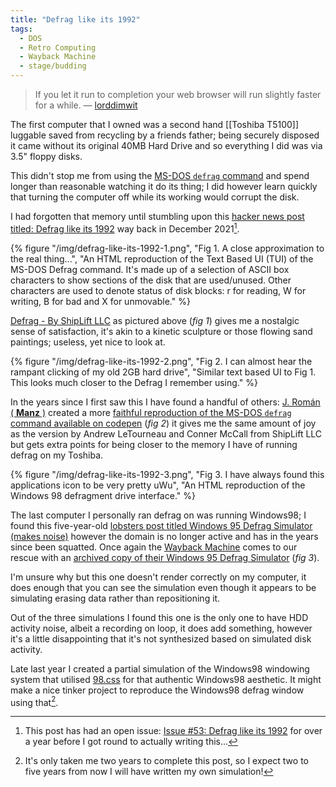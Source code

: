 ```yaml
---
title: "Defrag like its 1992"
tags: 
  - DOS
  - Retro Computing
  - Wayback Machine
  - stage/budding
---
```


> If you let it run to completion your web browser will run slightly faster for a while.
> — [lorddimwit](https://lobste.rs/s/cuoth6/windows_95_defrag_simulator_makes_noise#c_9n4zts)

The first computer that I owned was a second hand [[Toshiba T5100]] luggable saved from recycling by a friends father; being securely disposed it came without its original 40MB Hard Drive and so everything I did was via 3.5" floppy disks.

This didn't stop me from using the [MS-DOS `defrag` command](https://www.computerhope.com/defrag.htm) and spend longer than reasonable watching it do its thing; I did however learn quickly that turning the computer off while its working would corrupt the disk.

I had forgotten that memory until stumbling upon this [hacker news post titled: Defrag like its 1992](https://news.ycombinator.com/item?id=29585654) way back in December 2021[^1].

{% figure "/img/defrag-like-its-1992-1.png", "Fig 1. A close approximation to the real thing...", "An HTML reproduction of the Text Based UI (TUI) of the MS-DOS Defrag command. It's made up of a selection of ASCII box characters to show sections of the disk that are used/unused. Other characters are used to denote status of disk blocks: r for reading, W for writing, B for bad and X for unmovable." %}

[Defrag - By ShipLift LLC](https://defrag.shiplift.dev/) as pictured above (_fig 1_) gives me a nostalgic sense of satisfaction, it's akin to a kinetic sculpture or those flowing sand paintings; useless, yet nice to look at.

{% figure "/img/defrag-like-its-1992-2.png", "Fig 2. I can almost hear the rampant clicking of my old 2GB hard drive", "Similar text based UI to Fig 1. This looks much closer to the Defrag I remember using." %}

In the years since I first saw this I have found a handful of others: [J. Román ( **Manz** )](https://manz.dev/) created a more [faithful reproduction of the MS-DOS `defrag` command available on codepen](https://codepen.io/manz/pen/MdErww) (_fig 2_) it gives me the same amount of joy as the version by Andrew LeTourneau and Conner McCall from ShipLift LLC but gets extra points for being closer to the memory I have of running defrag on my Toshiba.

{% figure "/img/defrag-like-its-1992-3.png", "Fig 3. I have always found this applications icon to be very pretty uWu", "An HTML reproduction of the Windows 98 defragment drive interface." %}

The last computer I personally ran defrag on was running Windows98; I found this five-year-old [lobsters post titled Windows 95 Defrag Simulator (makes noise)](https://lobste.rs/s/cuoth6/windows_95_defrag_simulator_makes_noise) however the domain is no longer active and has in the years since been squatted. Once again the [Wayback Machine](https://archive.org/web/) comes to our rescue with an [archived copy of their Windows 95 Defrag Simulator](https://web.archive.org/web/20170312133201/http://hultbergs.org/defrag/) (_fig 3_).

I'm unsure why but this one doesn't render correctly on my computer, it does enough that you can see the simulation even though it appears to be simulating erasing data rather than repositioning it.

Out of the three simulations I found this one is the only one to have HDD activity noise, albeit a recording on loop, it does add something, however it's a little disappointing that it's not synthesized based on simulated disk activity.

Late last year I created a partial simulation of the Windows98 windowing system that utilised [98.css](https://jdan.github.io/98.css/) for that authentic Windows98 aesthetic. It might make a nice tinker project to reproduce the Windows98 defrag window using that[^2].

[^1]: This post has had an open issue: [Issue #53: Defrag like its 1992](https://github.com/photogabble/website/issues/53) for over a year before I got round to actually writing this...
[^2]: It's only taken me two years to complete this post, so I expect two to five years from now I will have written my own simulation!
